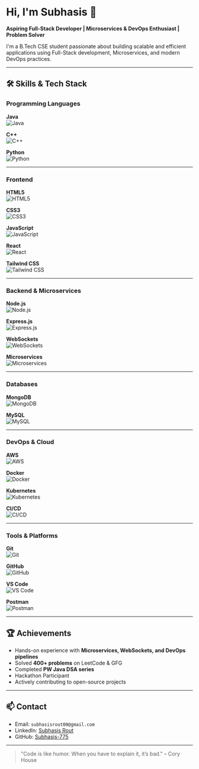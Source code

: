 # Hi, I'm Subhasis 👋
**Aspiring Full-Stack Developer | Microservices & DevOps Enthusiast | Problem Solver**  

I'm a B.Tech CSE student passionate about building scalable and efficient applications using Full-Stack development, Microservices, and modern DevOps practices.  

---

## 🛠️ Skills & Tech Stack

### **Programming Languages**
**Java**  
![Java](https://img.shields.io/badge/Java-90%-orange?style=for-the-badge&logo=java&logoColor=white)  

**C++**  
![C++](https://img.shields.io/badge/C++-85%-blue?style=for-the-badge&logo=c%2B%2B&logoColor=white)  

**Python**  
![Python](https://img.shields.io/badge/Python-80%-yellow?style=for-the-badge&logo=python&logoColor=white)  

---

### **Frontend**
**HTML5**  
![HTML5](https://img.shields.io/badge/HTML5-95%-red?style=for-the-badge&logo=html5&logoColor=white)  

**CSS3**  
![CSS3](https://img.shields.io/badge/CSS3-90%-blue?style=for-the-badge&logo=css3&logoColor=white)  

**JavaScript**  
![JavaScript](https://img.shields.io/badge/JavaScript-85%-yellow?style=for-the-badge&logo=javascript&logoColor=black)  

**React**  
![React](https://img.shields.io/badge/React-80%-61DAFB?style=for-the-badge&logo=react&logoColor=black)  

**Tailwind CSS**  
![Tailwind CSS](https://img.shields.io/badge/Tailwind_CSS-75%-06B6D4?style=for-the-badge&logo=tailwind-css&logoColor=white)  

---

### **Backend & Microservices**
**Node.js**  
![Node.js](https://img.shields.io/badge/Node.js-85%-339933?style=for-the-badge&logo=node.js&logoColor=white)  

**Express.js**  
![Express.js](https://img.shields.io/badge/Express-80%-000000?style=for-the-badge)  

**WebSockets**  
![WebSockets](https://img.shields.io/badge/WebSockets-70%-blue?style=for-the-badge)  

**Microservices**  
![Microservices](https://img.shields.io/badge/Microservices-80%-blue?style=for-the-badge)  

---

### **Databases**
**MongoDB**  
![MongoDB](https://img.shields.io/badge/MongoDB-80%-47A248?style=for-the-badge&logo=mongodb&logoColor=white)  

**MySQL**  
![MySQL](https://img.shields.io/badge/MySQL-75%-4479A1?style=for-the-badge&logo=mysql&logoColor=white)  

---

### **DevOps & Cloud**
**AWS**  
![AWS](https://img.shields.io/badge/AWS-85%-FF9900?style=for-the-badge&logo=amazon-aws&logoColor=white)  

**Docker**  
![Docker](https://img.shields.io/badge/Docker-80%-2496ED?style=for-the-badge&logo=docker&logoColor=white)  

**Kubernetes**  
![Kubernetes](https://img.shields.io/badge/Kubernetes-75%-326CE5?style=for-the-badge&logo=kubernetes&logoColor=white)  

**CI/CD**  
![CI/CD](https://img.shields.io/badge/CI/CD-80%-green?style=for-the-badge)  

---

### **Tools & Platforms**
**Git**  
![Git](https://img.shields.io/badge/Git-85%-F05032?style=for-the-badge&logo=git&logoColor=white)  

**GitHub**  
![GitHub](https://img.shields.io/badge/GitHub-90%-181717?style=for-the-badge&logo=github&logoColor=white)  

**VS Code**  
![VS Code](https://img.shields.io/badge/VS_Code-80%-0078D7?style=for-the-badge&logo=visual-studio-code&logoColor=white)  

**Postman**  
![Postman](https://img.shields.io/badge/Postman-75%-FF6C37?style=for-the-badge&logo=postman&logoColor=white)  

---

## 🏆 Achievements
- Hands-on experience with **Microservices, WebSockets, and DevOps pipelines**  
- Solved **400+ problems** on LeetCode & GFG  
- Completed **PW Java DSA series**  
- Hackathon Participant  
- Actively contributing to open-source projects  

---

## 📫 Contact
- Email: `subhasisrout00@gmail.com`  
- LinkedIn: [Subhasis Rout](https://www.linkedin.com/in/subhasis-rout-3b22892a5)  
- GitHub: [Subhasis-775](https://github.com/Subhasis-775)  

---

> "Code is like humor. When you have to explain it, it’s bad." – Cory House
